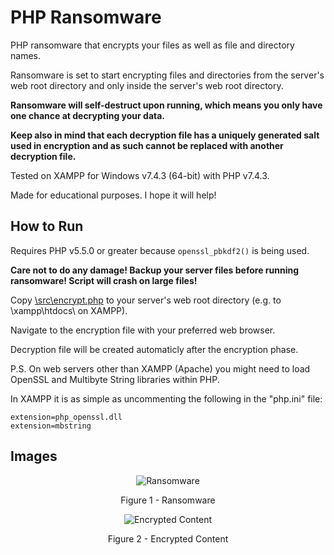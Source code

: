 # PHP Ransomware

PHP ransomware that encrypts your files as well as file and directory names.

Ransomware is set to start encrypting files and directories from the server's web root directory and only inside the server's web root directory.

**Ransomware will self-destruct upon running, which means you only have one chance at decrypting your data.**

**Keep also in mind that each decryption file has a uniquely generated salt used in encryption and as such cannot be replaced with another decryption file.**

Tested on XAMPP for Windows v7.4.3 (64-bit) with PHP v7.4.3.

Made for educational purposes. I hope it will help!

## How to Run

Requires PHP v5.5.0 or greater because `openssl_pbkdf2()` is being used.

**Care not to do any damage! Backup your server files before running ransomware! Script will crash on large files!**

Copy [\\src\\encrypt.php](https://github.com/ivan-sincek/php-ransomware/blob/master/src/encrypt.php) to your server's web root directory (e.g. to \\xampp\\htdocs\\ on XAMPP).

Navigate to the encryption file with your preferred web browser.

Decryption file will be created automaticly after the encryption phase.

P.S. On web servers other than XAMPP (Apache) you might need to load OpenSSL and Multibyte String libraries within PHP.

In XAMPP it is as simple as uncommenting the following in the "php.ini" file:

```fundamental
extension=php_openssl.dll
extension=mbstring
```

## Images

<p align="center"><img src="https://github.com/ivan-sincek/php-ransomware/blob/master/img/ransomware.jpg" alt="Ransomware"></p>

<p align="center">Figure 1 - Ransomware</p>

<p align="center"><img src="https://github.com/ivan-sincek/php-ransomware/blob/master/img/encrypted_content.jpg" alt="Encrypted Content"></p>

<p align="center">Figure 2 - Encrypted Content</p>
